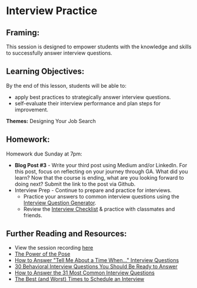 # Interview Practice

## Framing:

This session is designed to empower students with the knowledge and skills to successfully answer interview questions.

## Learning Objectives:
By the end of this lesson, students will be able to:
- apply best practices to strategically answer interview questions.
- self-evaluate their interview performance and plan steps for improvement.

**Themes:** Designing Your Job Search

## Homework: 
Homework due Sunday at 7pm:
  
- **Blog Post #3** - Write your third post using Medium and/or LinkedIn. For this post, focus on reflecting on your journey through GA. What did you learn? Now that the course is ending, what are you looking forward to doing next? Submit the link to the post via Github.
- Interview Prep - Continue to prepare and practice for interviews. 
  - Practice your answers to common interview questions using the [Interview Question Generator](https://www.interviewquestiongenerator.com/en-US/).
  - Review the [Interview Checklist](https://docs.google.com/document/d/1pDrkEL9J9dylcXnnElkDGopokjnbby2gO_k-tdO686A/edit) & practice with classmates and friends.

## Further Reading and Resources:
- View the session recording [here](https://generalassembly.zoom.us/recording/share/r7XpTworGjc50Z1EE4AyFlT6TPIkftaelwErdelFKEewIumekTziMw)
- [The Power of the Pose](https://blog.ted.com/10-examples-of-how-power-posing-can-work-to-boost-your-confidence/)
- [How to Answer "Tell Me About a Time When..." Interview Questions](https://www.themuse.com/advice/how-to-answer-tell-me-about-a-time-when-interview-questions)
- [30 Behavioral Interview Questions You Should Be Ready to Answer](https://www.themuse.com/advice/30-behavioral-interview-questions-you-should-be-ready-to-answer)
- [How to Answer the 31 Most Common Interview Questions](https://www.themuse.com/advice/how-to-answer-the-31-most-common-interview-questions)
- [The Best (and Worst) Times to Schedule an Interview](https://www.themuse.com/advice/the-best-and-worst-times-to-schedule-an-interview)

